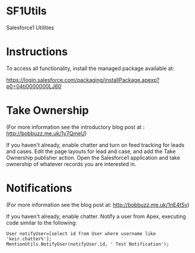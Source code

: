 SF1Utils
========

Salesforce1 Utilities

Instructions
============

To access all functionality, install the managed package available at:

https://login.salesforce.com/packaging/installPackage.apexp?p0=04ti0000000LJ60

Take Ownership
==============

(For more information see the introductory blog post at : http://bobbuzz.me.uk/1y7QmeU)

If you haven't already, enable chatter and turn on feed tracking for leads and cases.
Edit the page layouts for lead and case, and add the Take Ownership publisher action.
Open the Salesforce1 application and take ownership of whatever records you are interested in.

Notifications
=============

(For more information see the blog post at: http://bobbuzz.me.uk/1nE4tSv)

If you haven't already, enable chatter.
Notify a user from Apex, executing code similar to the following:
```
User notifyUser=[select id from User where username like 'keir.chatter%'];
MentionUtils.NotifyUser(notifyUser.id, ' Test Notification');
```

